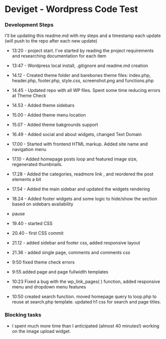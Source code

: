 # Deviget - Wordpress Code Test 

### Development Steps
I'll be updating this readme.md with my steps and a timestamp each update (will push to the repo after each new update)

- 13:20 - project start. I've started by reading the project requirements and researching documentation for each item
- 13:47 - Wordpress local install, .gitignore and readme.md creation
- 14.12 - Created theme folder and barebones theme files: index.php, header.php, footer.php, style.css, screenshot.png and functions.php 
- 14.45 - Updated repo with all WP files. Spent some time reducing errors at Theme Check 
- 14.53 - Added theme sidebars
- 15.00 - Added theme menu location
- 15.07 - Added theme bakgrounds support
- 16.49 - Added social and about widgets, changed Text Domain
- 17.00 - Started with frontend HTML markup. Added site name and navigation menu
- 17.10 - Added homepage posts loop and featured image size, regenerated thumbnails.
- 17.28 - Added the categories,	readmore link , and reordered the post elements a bit
- 17.54 - Added the main sidebar and updated the widgets rendering
- 18.24 - Added footer widgets and some logic to hide/show the section based on sidebars availability
- pause
- 19.40 - started CSS
- 20.40 - first CSS commit
- 21.12 - added sidebar and footer css, added responsive layout
- 21.36 - added single page, comments and comments css

- 9:50 fixed theme check errors
- 9:55 added page and page fullwidth templates
- 10:23 Fixed a bug with the  wp_link_pages( ) function, added responsive menu and dropdown menu features
- 10:50 created search function. moved homepage query to loop.php to reuse at search.php template. updated h1 css for search and page titles.

### Blocking tasks
- I spent much more time than I anticipated (almost 40 minutes!) working on the image upload widget.